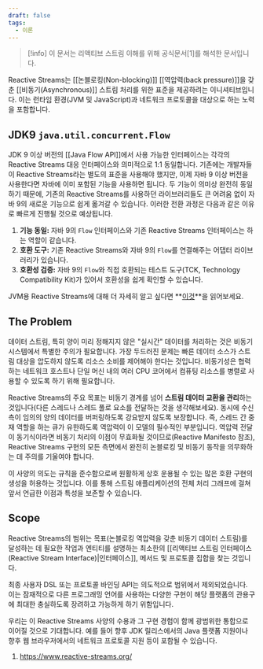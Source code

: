 ```yaml
---
draft: false
tags:
  - 이론
---
```

> [!info]
> 이 문서는 리액티브 스트림 이해를 위해 공식문서[1]를 해석한 문서입니다.

Reactive Streams는 [[논블로킹(Non-blocking)]] [[역압력(back pressure)]]을 갖춘 [[비동기(Asynchronous)]] 스트림 처리를 위한 표준을 제공하려는 이니셔티브입니다. 이는 런타임 환경(JVM 및 JavaScript)과 네트워크 프로토콜을 대상으로 하는 노력을 포함합니다.

## JDK9 `java.util.concurrent.Flow`
JDK 9 이상 버전의 [[Java Flow API]]에서 사용 가능한 인터페이스는 각각의 Reactive Streams 대응 인터페이스와 의미적으로 1:1 동일합니다. 기존에는 개발자들이 Reactive Streams라는 별도의 표준을 사용해야 했지만, 이제 자바 9 이상 버전을 사용한다면 자바에 이미 포함된 기능을 사용하면 됩니다. 두 기능이 의미상 완전히 동일하기 때문에, 기존의 Reactive Streams를 사용하던 라이브러리들도 큰 어려움 없이 자바 9의 새로운 기능으로 쉽게 옮겨갈 수 있습니다. 이러한 전환 과정은 다음과 같은 이유로 빠르게 진행될 것으로 예상됩니다.

1. **기능 동일:** 자바 9의 `Flow` 인터페이스와 기존 Reactive Streams 인터페이스는 하는 역할이 같습니다.
2. **호환 도구:** 기존 Reactive Streams와 자바 9의 `Flow`를 연결해주는 어댑터 라이브러리가 있습니다.
3. **호환성 검증:** 자바 9의 `Flow`와 직접 호환되는 테스트 도구(TCK, Technology Compatibility Kit)가 있어서 호환성을 쉽게 확인할 수 있습니다.

JVM용 Reactive Streams에 대해 더 자세히 알고 싶다면 **[이것](https://github.com/reactive-streams/reactive-streams-jvm/blob/v1.0.4/README.md)**을 읽어보세요.

## The Problem
데이터 스트림, 특히 양이 미리 정해지지 않은 "실시간" 데이터를 처리하는 것은 비동기 시스템에서 특별한 주의가 필요합니다. 가장 두드러진 문제는 빠른 데이터 소스가 스트림 대상을 압도하지 않도록 리소스 소비를 제어해야 한다는 것입니다. 비동기성은 협력하는 네트워크 호스트나 단일 머신 내의 여러 CPU 코어에서 컴퓨팅 리소스를 병렬로 사용할 수 있도록 하기 위해 필요합니다.

Reactive Streams의 주요 목표는 비동기 경계를 넘어 **스트림 데이터 교환을 관리**하는 것입니다(다른 스레드나 스레드 풀로 요소를 전달하는 것을 생각해보세요). 동시에 수신 측이 임의의 양의 데이터를 버퍼링하도록 강요받지 않도록 보장합니다. 즉, 스레드 간 중재 역할을 하는 큐가 유한하도록 역압력이 이 모델의 필수적인 부분입니다. 역압력 전달이 동기식이라면 비동기 처리의 이점이 무효화될 것이므로(Reactive Manifesto 참조), Reactive Streams 구현의 모든 측면에서 완전히 논블로킹 및 비동기 동작을 의무화하는 데 주의를 기울여야 합니다.

이 사양의 의도는 규칙을 준수함으로써 원활하게 상호 운용될 수 있는 많은 호환 구현의 생성을 허용하는 것입니다. 이를 통해 스트림 애플리케이션의 전체 처리 그래프에 걸쳐 앞서 언급한 이점과 특성을 보존할 수 있습니다.
## Scope
Reactive Streams의 범위는 목표(논블로킹 역압력을 갖춘 비동기 데이터 스트림)를 달성하는 데 필요한 작업과 엔티티를 설명하는 최소한의 [[리액티브 스트림 인터페이스(Reactive Stream Interface)|인터페이스]], 메서드 및 프로토콜 집합을 찾는 것입니다.

최종 사용자 DSL 또는 프로토콜 바인딩 API는 의도적으로 범위에서 제외되었습니다. 이는 잠재적으로 다른 프로그래밍 언어를 사용하는 다양한 구현이 해당 플랫폼의 관용구에 최대한 충실하도록 장려하고 가능하게 하기 위함입니다.

우리는 이 Reactive Streams 사양의 수용과 그 구현 경험이 함께 광범위한 통합으로 이어질 것으로 기대합니다. 예를 들어 향후 JDK 릴리스에서의 Java 플랫폼 지원이나 향후 웹 브라우저에서의 네트워크 프로토콜 지원 등이 포함될 수 있습니다.

1. https://www.reactive-streams.org/
